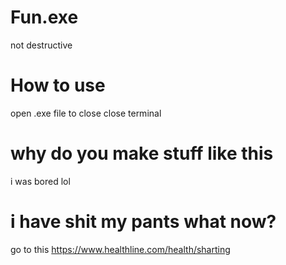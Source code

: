 # Fun.exe
not destructive
# How to use
open .exe file
to close close terminal
# why do you make stuff like this
i was bored lol
# i have shit my pants what now?
go to this https://www.healthline.com/health/sharting
